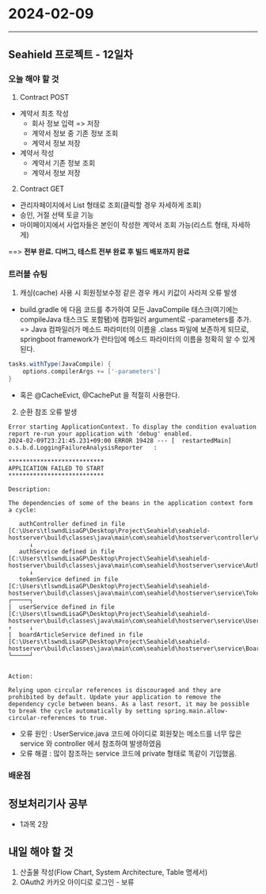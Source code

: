 # 2024-02-09

---

## Seahield 프로젝트 - 12일차

### 오늘 해야 할 것

1. Contract POST

- 계약서 최초 작성
  - 회사 정보 입력 => 저장
  - 계약서 정보 중 기존 정보 조회
  - 계약서 정보 저장
- 계약서 작성
  - 계약서 기존 정보 조회
  - 계약서 정보 저장

2. Contract GET

- 관리자페이지에서 List 형태로 조회(클릭할 경우 자세하게 조회)
- 승인, 거절 선택 토글 기능
- 마이페이지에서 사업자들은 본인이 작성한 계약서 조회 가능(리스트 형태, 자세하게)

==> <b>전부 완료. 디버그, 테스트 전부 완료 후 빌드 배포까지 완료</b>

### 트러블 슈팅

1. 캐싱(cache) 사용 시 회원정보수정 같은 경우 캐시 키값이 사라져 오류 발생

- build.gradle 에 다음 코드를 추가하여 모든 JavaCompile 태스크(여기에는 compileJava 태스크도 포함됌)에 컴파일러 argument로 -parameters를 추가. => Java 컴파일러가 메소드 파라미터의 이름을 .class 파일에 보존하게 되므로, springboot framework가 런타임에 메소드 파라미터의 이름을 정확히 알 수 있게 된다.

```gradle
tasks.withType(JavaCompile) {
    options.compilerArgs += ['-parameters']
}
```

- 혹은 @CacheEvict, @CachePut 을 적절히 사용한다.

2. 순환 참조 오류 발생

```shell
Error starting ApplicationContext. To display the condition evaluation report re-run your application with 'debug' enabled.
2024-02-09T23:21:45.231+09:00 ERROR 19428 --- [  restartedMain] o.s.b.d.LoggingFailureAnalysisReporter   :

***************************
APPLICATION FAILED TO START
***************************

Description:

The dependencies of some of the beans in the application context form a cycle:

   authController defined in file [C:\Users\tlswndLisaGP\Desktop\Project\Seahield\seahield-hostserver\build\classes\java\main\com\seahield\hostserver\controller\AuthController.class]
      ↓
   authService defined in file [C:\Users\tlswndLisaGP\Desktop\Project\Seahield\seahield-hostserver\build\classes\java\main\com\seahield\hostserver\service\AuthService.class]
      ↓
   tokenService defined in file [C:\Users\tlswndLisaGP\Desktop\Project\Seahield\seahield-hostserver\build\classes\java\main\com\seahield\hostserver\service\TokenService.class]
┌─────┐
|  userService defined in file [C:\Users\tlswndLisaGP\Desktop\Project\Seahield\seahield-hostserver\build\classes\java\main\com\seahield\hostserver\service\UserService.class]
↑     ↓
|  boardArticleService defined in file [C:\Users\tlswndLisaGP\Desktop\Project\Seahield\seahield-hostserver\build\classes\java\main\com\seahield\hostserver\service\BoardArticleService.class]
└─────┘


Action:

Relying upon circular references is discouraged and they are prohibited by default. Update your application to remove the dependency cycle between beans. As a last resort, it may be possible to break the cycle automatically by setting spring.main.allow-circular-references to true.
```

- 오류 원인 : UserService.java 코드에 아이디로 회원찾는 메소드를 너무 많은 service 와 controller 에서 참조하여 발생하였음
- 오류 해결 : 많이 참조하는 service 코드에 private 형태로 똑같이 기입했음.

### 배운점

## 정보처리기사 공부

- 1과목 2장

## 내일 해야 할 것

1. 산출물 작성(Flow Chart, System Architecture, Table 명세서)
2. OAuth2 카카오 아이디로 로그인 - 보류
